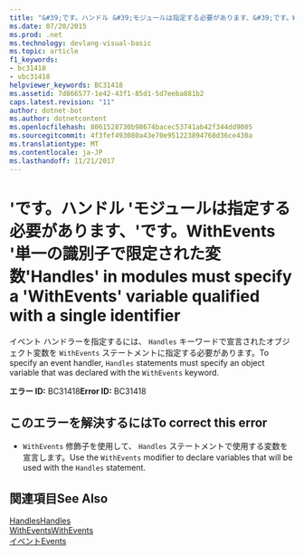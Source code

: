 ```yaml
---
title: "&#39;です。ハンドル &#39;モジュールは指定する必要があります、&#39;です。WithEvents &#39;単一の識別子で限定された変数"
ms.date: 07/20/2015
ms.prod: .net
ms.technology: devlang-visual-basic
ms.topic: article
f1_keywords:
- bc31418
- vbc31418
helpviewer_keywords: BC31418
ms.assetid: 7d866577-1e42-43f1-85d1-5d7eeba881b2
caps.latest.revision: "11"
author: dotnet-bot
ms.author: dotnetcontent
ms.openlocfilehash: 8061528730b98674bacec53741ab42f344dd9005
ms.sourcegitcommit: 4f3fef493080a43e70e951223894768d36ce430a
ms.translationtype: MT
ms.contentlocale: ja-JP
ms.lasthandoff: 11/21/2017
---
```

# <a name="39handles39-in-modules-must-specify-a-39withevents39-variable-qualified-with-a-single-identifier"></a><span data-ttu-id="aa80e-102">&#39;です。ハンドル &#39;モジュールは指定する必要があります、&#39;です。WithEvents &#39;単一の識別子で限定された変数</span><span class="sxs-lookup"><span data-stu-id="aa80e-102">&#39;Handles&#39; in modules must specify a &#39;WithEvents&#39; variable qualified with a single identifier</span></span>
<span data-ttu-id="aa80e-103">イベント ハンドラーを指定するには、 `Handles` キーワードで宣言されたオブジェクト変数を `WithEvents` ステートメントに指定する必要があります。</span><span class="sxs-lookup"><span data-stu-id="aa80e-103">To specify an event handler, `Handles` statements must specify an object variable that was declared with the `WithEvents` keyword.</span></span>  
  
 <span data-ttu-id="aa80e-104">**エラー ID:** BC31418</span><span class="sxs-lookup"><span data-stu-id="aa80e-104">**Error ID:** BC31418</span></span>  
  
## <a name="to-correct-this-error"></a><span data-ttu-id="aa80e-105">このエラーを解決するには</span><span class="sxs-lookup"><span data-stu-id="aa80e-105">To correct this error</span></span>  
  
-   <span data-ttu-id="aa80e-106">`WithEvents` 修飾子を使用して、 `Handles` ステートメントで使用する変数を宣言します。</span><span class="sxs-lookup"><span data-stu-id="aa80e-106">Use the `WithEvents` modifier to declare variables that will be used with the `Handles` statement.</span></span>  
  
## <a name="see-also"></a><span data-ttu-id="aa80e-107">関連項目</span><span class="sxs-lookup"><span data-stu-id="aa80e-107">See Also</span></span>  
 [<span data-ttu-id="aa80e-108">Handles</span><span class="sxs-lookup"><span data-stu-id="aa80e-108">Handles</span></span>](../../visual-basic/language-reference/statements/handles-clause.md)  
 [<span data-ttu-id="aa80e-109">WithEvents</span><span class="sxs-lookup"><span data-stu-id="aa80e-109">WithEvents</span></span>](../../visual-basic/language-reference/modifiers/withevents.md)  
 [<span data-ttu-id="aa80e-110">イベント</span><span class="sxs-lookup"><span data-stu-id="aa80e-110">Events</span></span>](../../visual-basic/programming-guide/language-features/events/index.md)
